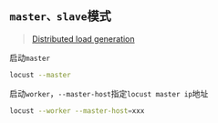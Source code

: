 ## `master、slave`模式

> [Distributed load generation](https://docs.locust.io/en/stable/running-distributed.html)

启动`master`

```bash
locust --master
```

启动`worker`，`--master-host`指定`locust master ip`地址

```bash
locust --worker --master-host=xxx
```

